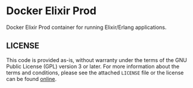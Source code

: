 # Docker Elixir Prod #

Docker Elixir Prod container for running Elixir/Erlang applications.

## LICENSE ##

This code is provided as-is, without warranty under the terms of the GNU Public
License (GPL) version 3 or later. For more information about the terms and
conditions, please see the attached `LICENSE` file or the license can be found
[online][1].

[1]: http://www.gnu.org/licenses/gpl.html
